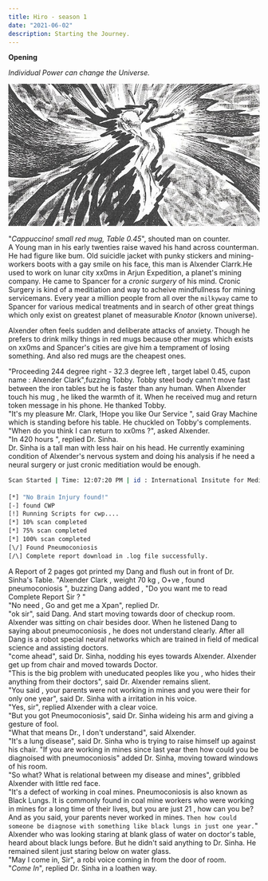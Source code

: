 ```yaml
---
title: Hiro - season 1
date: "2021-06-02"
description: Starting the Journey.
---
```


**Opening**

*Individual Power can change the Universe.*

<p align="center">
<img src="../../../content/assets/ind.jpg"  />
</p>

"*Cappuccino! small red mug, Table 0.45*", shouted man on counter.
<br />
A Young man in his early twenties raise waved his hand across counterman. He had figure like bum. Old suicidle jacket with punky stickers and mining-workers boots with a gay smile on his face, this man is Alxender Clarrk.He used to work on lunar city xx0ms in Arjun Expedition, a planet's mining company. He came to Spancer for a *cronic surgery* of his mind. Cronic Surgery is kind of a  meditiation and way to acheive mindfullness for mining servicemans. Every year a million people from all over the `milkyway` came to Spancer for various medical treatments and in search of other great things which only exist on greatest planet of measurable *Knotor* (known universe).

Alxender often feels sudden and deliberate attacks of anxiety. Though he prefers to drink milky things in red mugs because other mugs which exists on xx0ms and Spancer's cities are give him a temprament of losing something. And also red mugs are the cheapest ones.

"Proceeding 244 degree right - 32.3 degree left , target label 0.45, cupon name :   Alxender Clark",fuzzing Tobby.
Tobby steel body cann't move fast between the iron tables but he is faster than any human. When Alxender touch his mug , he liked the warmth of it. When he received mug and return token message in his phone. He thanked Tobby. 
<br />
"It's my pleasure Mr. Clark, !Hope you like Our Service ", said Gray Machine which is standing before his table.
He chuckled on Tobby's complements.
<br />
"When do you think I can return to xx0ms ?", asked Alxender.
<br />
"In 420 hours ", replied Dr. Sinha.
<br />
Dr. Sinha is a tall man with less hair on his head. He currently examining condition of Alxender's nervous system and doing his analysis if he need a neural surgery or just cronic meditiation would be enough.

```bash
Scan Started | Time: 12:07:20 PM | id : International Insitute for Medical Innovation, Spancer

[*] "No Brain Injury found!"
[-] found CWP
[!] Running Scripts for cwp.... 
[*] 10% scan completed
[*] 75% scan completed
[*] 100% scan completed
[\/] Found Pneumoconiosis
[/\] Complete report download in .log file successfully.

```
A Report of 2 pages got printed my Dang and flush out in front of Dr. Sinha's Table. 
"Alxender Clark , weight 70 kg , O+ve , found pneumoconiosis ", buzzing Dang added , "Do you want me to read Complete Report Sir ? "
<br />
"No need , Go and get me a Xpan", replied Dr.
<br />
"ok sir", said Dang. And start moving towards door of checkup room. 
<br />
Alxender was sitting on chair besides door. When he listened Dang to saying about pneumoconiosis , he does not understand clearly. After all Dang is a robot special neural networks which are trained in field of medical science and assisting doctors. 
<br />
"come ahead", said Dr. Sinha, nodding his eyes towards Alxender.
Alxender get up from chair and moved towards Doctor. 
<br />
"This is the big problem with uneducated peoples like you , who hides their anything from their doctors", said Dr.
Alxender remains slient.
<br />
"You said , your parents were not working in mines and you were their for only one year", said Dr. Sinha with a irritation in his voice.
<br />
"Yes, sir", replied Alxender with a clear voice.
<br />
"But you got Pneumoconiosis", said Dr. Sinha wideing his arm and giving a gesture of fool.
<br />
"What that means Dr., I don't understand", said Alxender.
<br />
"It's a lung disease", said Dr. Sinha who is trying to raise himself up against his chair. "If you are working in mines since last year then how could you be diagnoised with pneumoconiosis" added Dr. Sinha, moving toward windows of his room.
<br />
"So what? What is relational between my disease and mines", gribbled Alxender with little red face.
<br />
"It's a defect of working in coal mines. Pneumoconiosis is also known as Black Lungs. It is commonly found in coal mine workers who were working in mines for a long time of their lives, but you are just 21 , how can you be? And as you said, your parents never worked in mines. `Then how could someone be diagnose with something like black lungs in just one year.`"
<br />
Alxender who was looking staring at blank glass of water on doctor's table, heard about black lungs before. But he didn't said anything to Dr. Sinha. He remained silent just staring below on water glass. 
<br />
"May I come in, Sir", a robi voice coming in from the door of room.
<br />
"*Come In*", replied Dr. Sinha in a loathen way.



